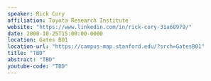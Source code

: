 ```yaml
---
speaker: Rick Cory
affiliation: Toyota Research Institute
website: "https://www.linkedin.com/in/rick-cory-31a68979/"
date: 2000-10-25T15:00:00-0000
location: Gates B01
location-url: "https://campus-map.stanford.edu/?srch=GatesB01"
title: "TBD"
abstract: "TBD"
youtube-code: "TBD"
---
```

